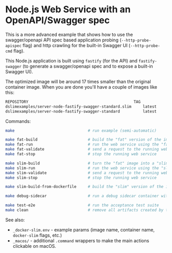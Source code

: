# Node.js Web Service with an OpenAPI/Swagger spec

This is a more advanced example that shows how to use the swagger/openapi API spec based application probing (`--http-probe-apispec` flag) and http crawling for the built-in Swagger UI (`--http-probe-cmd` flag).

This Node.js application is built using `fastify` (for the API) and `fastify-swagger` (to generate a swagger/openapi spec and to expose a built-in Swagger UI).

The optimized image will be around 17 times smaller than the original container image. When you are done you'll have a couple of images like this:

```sh
REPOSITORY                                              TAG                 IMAGE ID            CREATED             SIZE
dslimexamples/server-node-fastify-swagger-standard.slim     latest              231f858fa2b6        21 seconds ago      54.4MB
dslimexamples/server-node-fastify-swagger-standard          latest              44d183c56b55        3 minutes ago       936MB
```

Commands:

```sh
make                                # run example (semi-automatic)

make fat-build                      # build the "fat" version of the image
make fat-run                        # run the web service using the "fat" image
make fat-validate                   # send a request to the running web service
make fat-stop                       # stop the running web service

make slim-build                     # turn the "fat" image into a "slim" one
make slim-run                       # run the web service using the "slim" image
make slim-validate                  # send a request to the running web service
make slim-stop                      # stop the running web service

make slim-build-from-dockerfile     # build the "slim" version of the image using the "fat" Dockerfile

make debug-sidecar                  # run a debug sidecar container with an interactive shell

make test-e2e                       # run the acceptance test suite
make clean                          # remove all artifacts created by this example
```

See also:

- `_docker-slim.env` - example params (image name, container name, `docker-slim` flags, etc.)
- `_macos/` - additional `.command` wrappers to make the main actions clickable on macOS.
